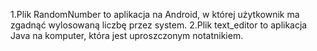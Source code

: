 1.Plik RandomNumber to aplikacja na Android, w której użytkownik ma zgadnąć wylosowaną liczbę przez system.
2.Plik text_editor to aplikacja Java na komputer, która jest uproszczonym notatnikiem.

